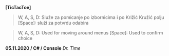 **[TicTacToe]**

> W, A, S, D: Služe za pomicanje po izbornicima i po Križić Kružić polju
> [Space]: služi za potvrdu odabira

>W, A, S, D: Used for moving around menus
>[Space]: Used to confirm choice

    
 **05.11.2020 / C# / Console**
 *Dr. Time*
	
